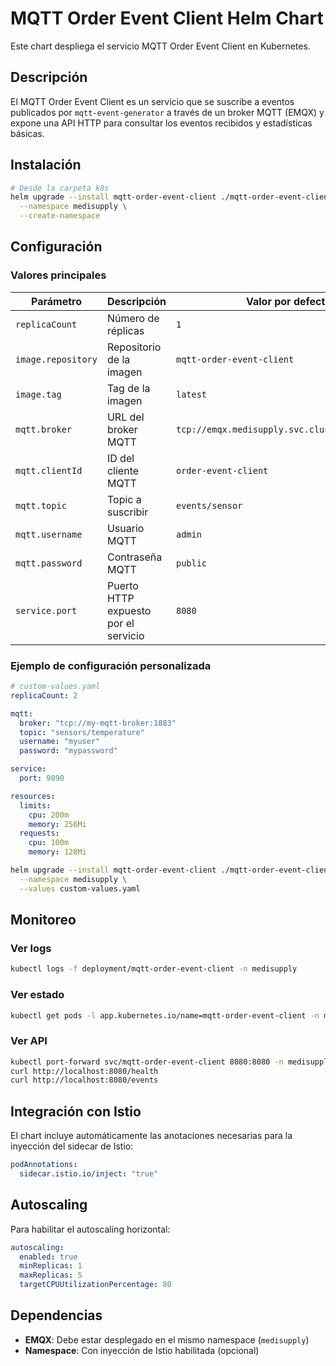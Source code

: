 # MQTT Order Event Client Helm Chart

Este chart despliega el servicio MQTT Order Event Client en Kubernetes.

## Descripción

El MQTT Order Event Client es un servicio que se suscribe a eventos publicados por `mqtt-event-generator` a través de un broker MQTT (EMQX) y expone una API HTTP para consultar los eventos recibidos y estadísticas básicas.

## Instalación

```bash
# Desde la carpeta k8s
helm upgrade --install mqtt-order-event-client ./mqtt-order-event-client \
  --namespace medisupply \
  --create-namespace
```

## Configuración

### Valores principales

| Parámetro | Descripción | Valor por defecto |
|-----------|-------------|-------------------|
| `replicaCount` | Número de réplicas | `1` |
| `image.repository` | Repositorio de la imagen | `mqtt-order-event-client` |
| `image.tag` | Tag de la imagen | `latest` |
| `mqtt.broker` | URL del broker MQTT | `tcp://emqx.medisupply.svc.cluster.local:1883` |
| `mqtt.clientId` | ID del cliente MQTT | `order-event-client` |
| `mqtt.topic` | Topic a suscribir | `events/sensor` |
| `mqtt.username` | Usuario MQTT | `admin` |
| `mqtt.password` | Contraseña MQTT | `public` |
| `service.port` | Puerto HTTP expuesto por el servicio | `8080` |

### Ejemplo de configuración personalizada

```yaml
# custom-values.yaml
replicaCount: 2

mqtt:
  broker: "tcp://my-mqtt-broker:1883"
  topic: "sensors/temperature"
  username: "myuser"
  password: "mypassword"

service:
  port: 9090

resources:
  limits:
    cpu: 200m
    memory: 256Mi
  requests:
    cpu: 100m
    memory: 128Mi
```

```bash
helm upgrade --install mqtt-order-event-client ./mqtt-order-event-client \
  --namespace medisupply \
  --values custom-values.yaml
```

## Monitoreo

### Ver logs
```bash
kubectl logs -f deployment/mqtt-order-event-client -n medisupply
```

### Ver estado
```bash
kubectl get pods -l app.kubernetes.io/name=mqtt-order-event-client -n medisupply
```

### Ver API
```bash
kubectl port-forward svc/mqtt-order-event-client 8080:8080 -n medisupply
curl http://localhost:8080/health
curl http://localhost:8080/events
```

## Integración con Istio

El chart incluye automáticamente las anotaciones necesarias para la inyección del sidecar de Istio:

```yaml
podAnnotations:
  sidecar.istio.io/inject: "true"
```

## Autoscaling

Para habilitar el autoscaling horizontal:

```yaml
autoscaling:
  enabled: true
  minReplicas: 1
  maxReplicas: 5
  targetCPUUtilizationPercentage: 80
```

## Dependencias

- **EMQX**: Debe estar desplegado en el mismo namespace (`medisupply`)
- **Namespace**: Con inyección de Istio habilitada (opcional)
